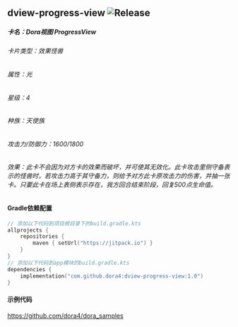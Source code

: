 dview-progress-view
![Release](https://jitpack.io/v/dora4/dview-progress-view.svg)
--------------------------------

##### 卡名：Dora视图 ProgressView 
###### 卡片类型：效果怪兽
###### 属性：光
###### 星级：4
###### 种族：天使族
###### 攻击力/防御力：1600/1800
###### 效果：此卡不会因为对方卡的效果而破坏，并可使其无效化。此卡攻击里侧守备表示的怪兽时，若攻击力高于其守备力，则给予对方此卡原攻击力的伤害，并抽一张卡。只要此卡在场上表侧表示存在，我方回合结束阶段，回复500点生命值。

#### Gradle依赖配置

```kotlin
// 添加以下代码到项目根目录下的build.gradle.kts
allprojects {
    repositories {
        maven { setUrl("https://jitpack.io") }
    }
}
// 添加以下代码到app模块的build.gradle.kts
dependencies {
    implementation("com.github.dora4:dview-progress-view:1.0")
}
```

#### 示例代码

https://github.com/dora4/dora_samples
